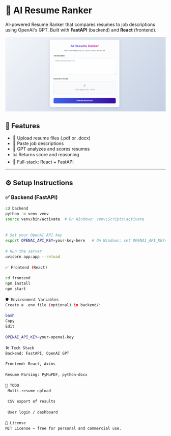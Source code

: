 # 🧠 AI Resume Ranker

AI-powered Resume Ranker that compares resumes to job descriptions using OpenAI's GPT. Built with **FastAPI** (backend) and **React** (frontend).

![App Screenshot](https://github.com/isuru-priyankara/ai-resume-ranker/raw/f360e3fa064503fbd373b4c13ce184b8dc71ff9e/Screenshot%20(110).png)

## 🚀 Features

- 📝 Upload resume files (.pdf or .docx)
- 📄 Paste job descriptions
- 🤖 GPT analyzes and scores resumes
- 📊 Returns score and reasoning
- 🔄 Full-stack: React + FastAPI

---


## ⚙️ Setup Instructions

### ✅ Backend (FastAPI)

```bash
cd backend
python -m venv venv
source venv/bin/activate  # On Windows: venv\Scripts\activate


# Set your OpenAI API key
export OPENAI_API_KEY=your-key-here   # On Windows: set OPENAI_API_KEY=your-key-here

# Run the server
uvicorn app:app --reload

✅ Frontend (React)

cd frontend
npm install
npm start

🛡️ Environment Variables
Create a .env file (optional) in backend/:

bash
Copy
Edit

OPENAI_API_KEY=your-openai-key

🛠️ Tech Stack
Backend: FastAPI, OpenAI GPT

Frontend: React, Axios

Resume Parsing: PyMuPDF, python-docx

📌 TODO
 Multi-resume upload

 CSV export of results

 User login / dashboard

📄 License
MIT License — free for personal and commercial use.
